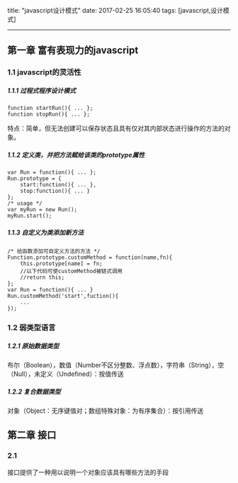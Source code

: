 title: "javascript设计模式"
date: 2017-02-25 16:05:40
tags: [javascript,设计模式]

---
## 第一章 富有表现力的javascript
### 1.1 javascript的灵活性
##### 1.1.1 过程式程序设计模式
	function startRun(){ ... };
	function stopRun(){ ... };

特点：简单，但无法创建可以保存状态且具有仅对其内部状态进行操作的方法的对象。
##### 1.1.2 定义类，并把方法赋给该类的prototype属性
	var Run = function(){ ... };
	Run.prototype = {
		start:function(){ ... },
		stop:function(){ ... }
	};
	/* usage */
	var myRun = new Run();
	myRun.start();
##### 1.1.3 自定义为类添加新方法
	/* 给函数添加可自定义方法的方法 */
	Function.prototype.customMethod = function(name,fn){
	    this.prototype[name] = fn;
	    //以下代码可使customMethod被链式调用
	    //return this;
	};
	var Run = function(){ ... }
	Run.customMethod('start',fuction(){
	    ...
	});
### 1.2 弱类型语言
##### 1.2.1 原始数据类型
布尔（Boolean），数值（Number不区分整数、浮点数），字符串（String），空（Null），未定义（Undefined）：按值传送
##### 1.2.2 复合数据类型
对象（Object：无序键值对；数组特殊对象：为有序集合）：按引用传送
## 第二章 接口
### 2.1 
接口提供了一种用以说明一个对象应该具有哪些方法的手段
